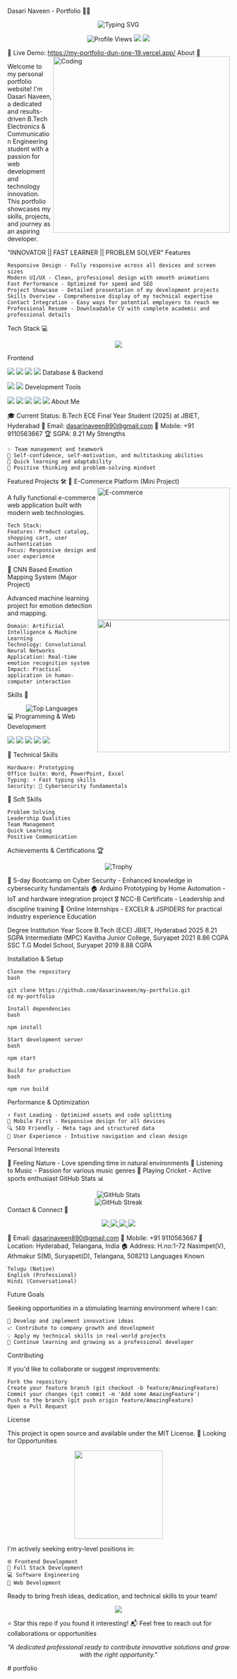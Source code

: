 Dasari Naveen - Portfolio 👨‍💻
<div align="center"> <img src="https://readme-typing-svg.herokuapp.com?font=Fira+Code&pause=1000&color=2196F3&center=true&vCenter=true&width=435&lines=INNOVATOR+%7C%7C+FAST+LEARNER;PROBLEM+SOLVER;Full+Stack+Developer;ECE+Student+%40+JBIET" alt="Typing SVG" /> </div> <p align="center"> <img src="https://komarev.com/ghpvc/?username=dasarinaveen&label=Profile%20Views&color=0e75b6&style=flat" alt="Profile Views" /> <img src="https://img.shields.io/badge/Focus-Frontend%20Development-brightgreen" /> <img src="https://img.shields.io/badge/Lives-Hyderabad-blue" /> </p>

🚀 Live Demo: https://my-portfolio-dun-one-19.vercel.app/
About 🚀
<img align="right" alt="Coding" width="400" src="https://cdn.dribbble.com/users/1162077/screenshots/3848914/programmer.gif">

Welcome to my personal portfolio website! I'm Dasari Naveen, a dedicated and results-driven B.Tech Electronics & Communication Engineering student with a passion for web development and technology innovation. This portfolio showcases my skills, projects, and journey as an aspiring developer.

"INNOVATOR || FAST LEARNER || PROBLEM SOLVER"
Features

    Responsive Design - Fully responsive across all devices and screen sizes
    Modern UI/UX - Clean, professional design with smooth animations
    Fast Performance - Optimized for speed and SEO
    Project Showcase - Detailed presentation of my development projects
    Skills Overview - Comprehensive display of my technical expertise
    Contact Integration - Easy ways for potential employers to reach me
    Professional Resume - Downloadable CV with complete academic and professional details

Tech Stack 💻
<p align="center"> <img src="https://skillicons.dev/icons?i=html,css,js,react,nodejs,mysql,git,github,vscode,vercel" /> </p>
Frontend

<img src="https://img.shields.io/badge/HTML5-E34F26?style=for-the-badge&logo=html5&logoColor=white" /> <img src="https://img.shields.io/badge/CSS3-1572B6?style=for-the-badge&logo=css3&logoColor=white" /> <img src="https://img.shields.io/badge/JavaScript-F7DF1E?style=for-the-badge&logo=javascript&logoColor=black" /> <img src="https://img.shields.io/badge/React-20232A?style=for-the-badge&logo=react&logoColor=61DAFB" />
Database & Backend

<img src="https://img.shields.io/badge/MySQL-005C84?style=for-the-badge&logo=mysql&logoColor=white" /> <img src="https://img.shields.io/badge/Node.js-43853D?style=for-the-badge&logo=node.js&logoColor=white" />
Development Tools

<img src="https://img.shields.io/badge/Git-F05032?style=for-the-badge&logo=git&logoColor=white" /> <img src="https://img.shields.io/badge/GitHub-100000?style=for-the-badge&logo=github&logoColor=white" /> <img src="https://img.shields.io/badge/Visual_Studio_Code-0078D4?style=for-the-badge&logo=visual%20studio%20code&logoColor=white" /> <img src="https://img.shields.io/badge/Vercel-000000?style=for-the-badge&logo=vercel&logoColor=white" /> <img src="https://img.shields.io/badge/Arduino-00979D?style=for-the-badge&logo=Arduino&logoColor=white" />
About Me

🎓 Current Status: B.Tech ECE Final Year Student (2025) at JBIET, Hyderabad
📧 Email: dasarinaveen890@gmail.com
📱 Mobile: +91 9110563667
🏆 SGPA: 8.21
My Strengths

    ✨ Team management and teamwork
    💪 Self-confidence, self-motivation, and multitasking abilities
    🚀 Quick learning and adaptability
    🎯 Positive thinking and problem-solving mindset

Featured Projects 🛠️
🛒 E-Commerce Platform (Mini Project)
<img align="right" alt="E-commerce" width="300" src="https://cdn.dribbble.com/users/1998175/screenshots/15459384/media/48ac2b43ebe81ba0866afb27f90bb6ca.gif">

A fully functional e-commerce web application built with modern web technologies.

    Tech Stack:
    Features: Product catalog, shopping cart, user authentication
    Focus: Responsive design and user experience

🧠 CNN Based Emotion Mapping System (Major Project)
<img align="right" alt="AI" width="300" src="https://cdn.dribbble.com/users/2401141/screenshots/5487982/media/ce045c4aca89ddbfaaac6f24eb6a5dfe.gif">

Advanced machine learning project for emotion detection and mapping.

    Domain: Artificial Intelligence & Machine Learning
    Technology: Convolutional Neural Networks
    Application: Real-time emotion recognition system
    Impact: Practical application in human-computer interaction

Skills 🚀
<div align="center"> <img src="https://github-readme-stats.vercel.app/api/top-langs/?username=dasarinaveen&layout=compact&theme=vision-friendly-dark" alt="Top Languages" /> </div>
💻 Programming & Web Development
<p> <img src="https://img.shields.io/badge/HTML5-Expert-E34F26?style=for-the-badge&logo=html5&logoColor=white" /> <img src="https://img.shields.io/badge/CSS3-Expert-1572B6?style=for-the-badge&logo=css3&logoColor=white" /> <img src="https://img.shields.io/badge/JavaScript-Intermediate-F7DF1E?style=for-the-badge&logo=javascript&logoColor=black" /> <img src="https://img.shields.io/badge/React-Intermediate-61DAFB?style=for-the-badge&logo=react&logoColor=white" /> <img src="https://img.shields.io/badge/SQL-Beginner-4479A1?style=for-the-badge&logo=mysql&logoColor=white" /> </p>
🔧 Technical Skills

    Hardware: Prototyping
    Office Suite: Word, PowerPoint, Excel
    Typing: ⚡ Fast typing skills
    Security: 🔐 Cybersecurity fundamentals

🌟 Soft Skills

    Problem Solving
    Leadership Qualities
    Team Management
    Quick Learning
    Positive Communication

Achievements & Certifications 🏆
<p align="center"> <img src="https://github-profile-trophy.vercel.app/?username=dasarinaveen&theme=onedark&column=7" alt="Trophy" /> </p>

🔐 5-day Bootcamp on Cyber Security - Enhanced knowledge in cybersecurity fundamentals
🏠 Arduino Prototyping by Home Automation - IoT and hardware integration project
🎖️ NCC-B Certificate - Leadership and discipline training
💼 Online Internships - EXCELR & JSPIDERS for practical industry experience
Education

Degree	Institution	Year	Score
B.Tech (ECE)	JBIET, Hyderabad	2025	8.21 SGPA
Intermediate (MPC)	Kavitha Junior College, Suryapet	2021	8.86 CGPA
SSC	T.G Model School, Suryapet	2019	8.88 CGPA

Installation & Setup

    Clone the repository
    bash

    git clone https://github.com/dasarinaveen/my-portfolio.git
    cd my-portfolio

    Install dependencies
    bash

    npm install

    Start development server
    bash

    npm start

    Build for production
    bash

    npm run build

Performance & Optimization

    ⚡ Fast Loading - Optimized assets and code splitting
    📱 Mobile First - Responsive design for all devices
    🔍 SEO Friendly - Meta tags and structured data
    🎯 User Experience - Intuitive navigation and clean design

Personal Interests

🌿 Feeling Nature - Love spending time in natural environments
🎵 Listening to Music - Passion for various music genres
🏏 Playing Cricket - Active sports enthusiast
GitHub Stats 📊
<div align="center"> <img src="https://github-readme-stats.vercel.app/api?username=dasarinaveen&show_icons=true&theme=radical" alt="GitHub Stats" /> </div> <div align="center"> <img src="https://github-readme-streak-stats.herokuapp.com/?user=dasarinaveen&theme=radical" alt="GitHub Streak" /> </div>
Contact & Connect 🤝
<p align="center"> <a href="mailto:dasarinaveen890@gmail.com"> <img src="https://img.shields.io/badge/Email-D14836?style=for-the-badge&logo=gmail&logoColor=white" /> </a> <a href="https://linkedin.com/in/dasarinaveen"> <img src="https://img.shields.io/badge/LinkedIn-0077B5?style=for-the-badge&logo=linkedin&logoColor=white" /> </a> <a href="https://github.com/dasarinaveen"> <img src="https://img.shields.io/badge/GitHub-100000?style=for-the-badge&logo=github&logoColor=white" /> </a> <a href="tel:+919110563667"> <img src="https://img.shields.io/badge/Phone-25D366?style=for-the-badge&logo=whatsapp&logoColor=white" /> </a> </p>

📧 Email: dasarinaveen890@gmail.com
📱 Mobile: +91 9110563667
📍 Location: Hyderabad, Telangana, India
🏠 Address: H.no:1-72 Nasimpet(V), Athmakur S(M), Suryapet(D), Telangana, 508213
Languages Known

    Telugu (Native)
    English (Professional)
    Hindi (Conversational)

Future Goals

Seeking opportunities in a stimulating learning environment where I can:

    🚀 Develop and implement innovative ideas
    📈 Contribute to company growth and development
    💡 Apply my technical skills in real-world projects
    🌱 Continue learning and growing as a professional developer

Contributing

If you'd like to collaborate or suggest improvements:

    Fork the repository
    Create your feature branch (git checkout -b feature/AmazingFeature)
    Commit your changes (git commit -m 'Add some AmazingFeature')
    Push to the branch (git push origin feature/AmazingFeature)
    Open a Pull Request

License

This project is open source and available under the MIT License.
🎯 Looking for Opportunities
<div align="center"> <img src="https://media.giphy.com/media/WUlplcMpOCEmTGBtBW/giphy.gif" width="200"> </div>

I'm actively seeking entry-level positions in:

    🌐 Frontend Development
    🔄 Full Stack Development
    💻 Software Engineering
    🎨 Web Development

Ready to bring fresh ideas, dedication, and technical skills to your team!
<div align="center"> <img src="https://capsule-render.vercel.app/api?type=waving&color=gradient&height=100&section=footer" /> </div>

⭐ Star this repo if you found it interesting!
📬 Feel free to reach out for collaborations or opportunities
<p align="center"> <i>"A dedicated professional ready to contribute innovative solutions and grow with the right opportunity."</i> </p>
#   p o r t f o l i o  
 